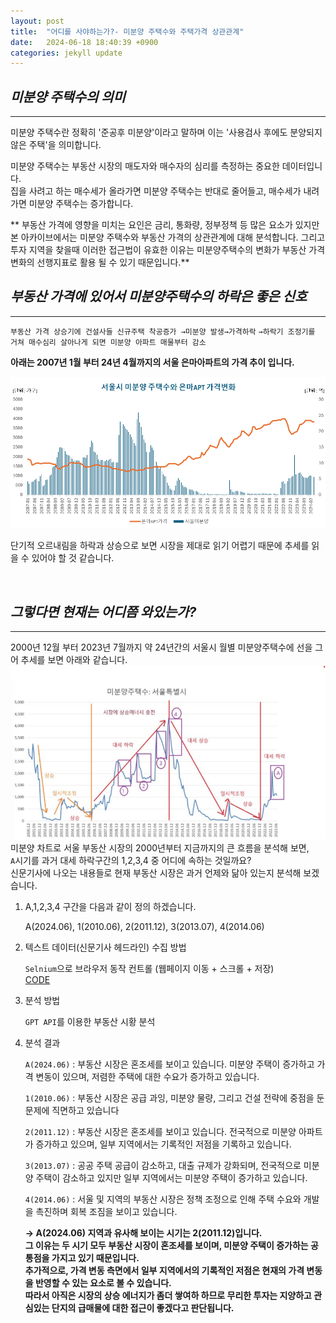 ```yaml
---
layout: post
title:  "어디를 사야하는가?- 미분양 주택수와 주택가격 상관관계"
date:   2024-06-18 18:40:39 +0900
categories: jekyll update
---
```



*미분양 주택수의 의미*<br>
---
---

미분양 주택수란 정확히 '준공후 미분양'이라고 말하며 이는 '사용검사 후에도 분양되지 않은 주택'을 의미합니다.

미분양 주택수는 부동산 시장의 매도자와 매수자의 심리를 측정하는 중요한 데이터입니다.<br>
집을 사려고 하는 매수세가 올라가면 미분양 주택수는 반대로 줄어들고, 매수세가 내려가면 미분양 주택수는 증가합니다.<br>

** 부동산 가격에 영향을 미치는 요인은 금리, 통화량, 정부정책 등 많은 요소가 있지만 본 아카이브에서는 미분양 주택수와 부동산 가격의 상관관계에 대해 분석합니다. 그리고 투자 지역을 찾을때 이러한 접근법이 유효한 이유는 미분양주택수의 변화가 부동산 가격 변화의 선행지표로 활용 될 수 있기 때문입니다.**
<br>

*부동산 가격에 있어서 미분양주택수의 하락은 좋은 신호*
---
---
`부동산 가격 상승기에 건설사들 신규주택 착공증가 →미분양 발생→가격하락`
`→하락기 조정기를 거쳐 매수심리 살아나게 되면 미분양 아파트 매물부터 감소`<br>


**아래는 2007년 1월 부터 24년 4월까지의 서울 은마아파트의 가격 추이 입니다.**<br>

[![Unma Image](https://github.com/Timeleeh/skkufinal.github.io/blob/main/unma.png?raw=true)](https://github.com/Timeleeh/skkufinal.github.io/blob/main/unma.png?raw=true)

단기적 오르내림을 하락과 상승으로 보면 시장을 제대로 읽기 어렵기 때문에 추세를 읽을 수 있어야 할 것 같습니다.<br>

<br>

*그렇다면 현재는 어디쯤 와있는가?*
---
---
2000년 12월 부터 2023년 7월까지 약 24년간의 서울시 월별 미분양주택수에 선을 그어 추세를 보면 아래와 같습니다.
![Seoul Image](https://github.com/Timeleeh/skkufinal.github.io/blob/main/seoul.png?raw=true)
<br>
미분양 차트로 서울 부동산 시장의 2000년부터 지금까지의 큰 흐름을 분석해 보면,<br>
`A`시기를 과거 대세 하락구간의 1,2,3,4 중 어디에 속하는 것일까요?<br>
신문기사에 나오는 내용들로 현재 부동산 시장은 과거 언제와 닮아 있는지 분석해 보겠습니다.<br>

 1. A,1,2,3,4 구간을 다음과 같이 정의 하겠습니다.

    A(2024.06), 1(2010.06), 2(2011.12), 3(2013.07), 4(2014.06)

2. 텍스트 데이터(신문기사 헤드라인) 수집 방법

   `Selnium`으로 브라우저 동작 컨트롤 (웹페이지 이동 + 스크롤 + 저장)<br>
    [CODE](https://colab.research.google.com/drive/1XgIg2w867doweYgqrHp7wnbJR_HCAc--#scrollTo=rfIS7Tm44apl)
3. 분석 방법

   `GPT API`를 이용한 부동산 시황 분석

4. 분석 결과 

   `A(2024.06)` : 부동산 시장은 혼조세를 보이고 있습니다. 미분양 주택이 증가하고 가격 변동이 있으며, 저렴한 주택에 대한 수요가 증가하고 있습니다.
   
   `1(2010.06)` : 부동산 시장은 공급 과잉, 미분양 물량, 그리고 건설 전략에 중점을 둔 문제에 직면하고 있습니다
   
   `2(2011.12)` : 부동산 시장은 혼조세를 보이고 있습니다. 전국적으로 미분양 아파트가 증가하고 있으며, 일부 지역에서는 기록적인 저점을 기록하고 있습니다.
   
   `3(2013.07)` : 공공 주택 공급이 감소하고, 대출 규제가 강화되며, 전국적으로 미분양 주택이 감소하고 있지만 일부 지역에서는 미분양 주택이 증가하고 있습니다.
   
   `4(2014.06)` : 서울 및 지역의 부동산 시장은 정책 조정으로 인해 주택 수요와 개발을 촉진하며 회복 조짐을 보이고 있습니다.
   
   __→ A(2024.06) 지역과 유사해 보이는 시기는 2(2011.12)입니다.__<br>
   __그 이유는 두 시기 모두 부동산 시장이 혼조세를 보이며, 미분양 주택이 증가하는 공통점을 가지고 있기 때문입니다.__<br>
   __추가적으로, 가격 변동 측면에서 일부 지역에서의 기록적인 저점은 현재의 가격 변동을 반영할 수 있는 요소로 볼 수 있습니다.__<br>
   __따라서 아직은 시장의 상승 에너지가 좀더 쌓여하 하므로 무리한 투자는 지양하고 관심있는 단지의 급매물에 대한 접근이 좋겠다고 판단됩니다.__

